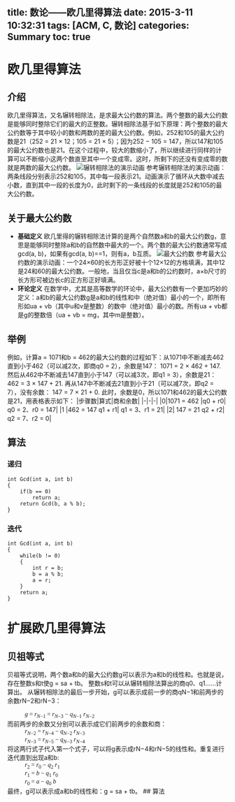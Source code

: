 title: 数论——欧几里得算法
date: 2015-3-11 10:32:31
tags: [ACM, C, 数论]
categories: Summary
toc: true
---
# 欧几里得算法
## 介绍
欧几里得算法，又名辗转相除法，是求最大公约数的算法。两个整数的最大公约数是能够同时整除它们的最大的正整数。辗转相除法基于如下原理：两个整数的最大公约数等于其中较小的数和两数的差的最大公约数。例如，252和105的最大公约数是21（252 = 21 × 12；105 = 21 × 5）；因为252 − 105 = 147，所以147和105的最大公约数也是21。在这个过程中，较大的数缩小了，所以继续进行同样的计算可以不断缩小这两个数直至其中一个变成零。这时，所剩下的还没有变成零的数就是两数的最大公约数。
![辗转相除法的演示动画](http://xuanwo.qiniudn.com/summary/Euclidean_algorithm_252_105_animation_flipped.gif)
参考辗转相除法的演示动画：两条线段分别表示252和105，其中每一段表示21。动画演示了循环从大数中减去小数，直到其中一段的长度为0，此时剩下的一条线段的长度就是252和105的最大公约数。

<!-- more -->

## 关于最大公约数
- **基础定义**
欧几里得的辗转相除法计算的是两个自然数a和b的最大公约数g，意思是能够同时整除a和b的自然数中最大的一个。两个数的最大公约数通常写成gcd(a, b)，如果有gcd(a, b)==1，则有a，b互质。
![最大公约数](http://xuanwo.qiniudn.com/summary/150px-Square_tiling_24x60.svg.png)
参考最大公约数的演示动画：一个24×60的长方形正好被十个12×12的方格填满，其中12是24和60的最大公约数。一般地，当且仅当c是a和b的公约数时，a×b尺寸的长方形可被边长c的正方形正好填满。
- **环论定义**
在数学中，尤其是高等数学的环论中，最大公约数有一个更加巧妙的定义：a和b的最大公约数g是a和b的线性和中（绝对值）最小的一个，即所有形如ua + vb（其中u和v是整数）的数中（绝对值）最小的数。所有ua + vb都是g的整数倍（ua + vb = mg，其中m是整数）。
## 举例
例如，计算a = 1071和b = 462的最大公约数的过程如下：从1071中不断减去462直到小于462（可以减2次，即商q0 = 2），余数是147：
1071 = 2 × 462 + 147.
然后从462中不断减去147直到小于147（可以减3次，即q1 = 3），余数是21：
462 = 3 × 147 + 21.
再从147中不断减去21直到小于21（可以减7次，即q2 = 7），没有余数：
147 = 7 × 21 + 0.
此时，余数是0，所以1071和462的最大公约数是21，用表格表示如下：
|步骤数|算式|商和余数|
|-|-|-|
|0|1071 = 462 |q0 + r0|	q0 = 2、r0 = 147|
|1	|462 = 147 q1 + r1|	q1 = 3、r1 = 21|
|2|	147 = 21 q2 + r2|	q2 = 7、r2 = 0|

## 算法
### 递归
```
int Gcd(int a, int b)
{
    if(b == 0)
        return a;
    return Gcd(b, a % b);
}
```
### 迭代
```
int Gcd(int a, int b)
{
    while(b != 0)
    {
        int r = b;
        b = a % b;
        a = r;
    }
    return a;
}
```

# 扩展欧几里得算法
## 贝祖等式
贝祖等式说明，两个数a和b的最大公约数g可以表示为a和b的线性和。也就是说，存在整数s和t使g = sa + tb。
整数s和t可以从辗转相除法算出的商q0、q1……计算出。 从辗转相除法的最后一步开始，g可以表示成前一步的商qN−1和前两步的余数rN−2和rN−3：
<dd><span lang="en" style="font-family: serif;" xml:lang="en"><span class="texhtml"><i>g</i> = <i>r</i><sub><i>N</i>−1</sub> = <i>r</i><sub><i>N</i>−3</sub> − <i>q</i><sub><i>N</i>−1</sub> <i>r</i><sub><i>N</i>−2</sub></span></span></dd>
而前两步的余数又分别可以表示成它们前两步的余数和商： 
<dd><span lang="en" style="font-family: serif;" xml:lang="en"><i>r</i><sub><i>N</i>−2</sub> = <i>r</i><sub><i>N</i>−4</sub> − <i>q</i><sub><i>N</i>−2</sub> <i>r</i><sub><i>N</i>−3</sub></span></dd>
<dd><span lang="en" style="font-family: serif;" xml:lang="en"><i>r</i><sub><i>N</i>−3</sub> = <i>r</i><sub><i>N</i>−5</sub> − <i>q</i><sub><i>N</i>−3</sub> <i>r</i><sub><i>N</i>−4</sub></span></dd>
将这两行式子代入第一个式子，可以将g表示成rN−4和rN−5的线性和。重复进行迭代直到出现a和b: 
<dd><span lang="en" style="font-family: serif;" xml:lang="en"><i>r</i><sub>2</sub> = <i>r</i><sub>0</sub> − <i>q</i><sub>2</sub> <i>r</i><sub>1</sub></span></dd>
<dd><span lang="en" style="font-family: serif;" xml:lang="en"><i>r</i><sub>1</sub> = <i>b</i> − <i>q</i><sub>1</sub> <i>r</i><sub>0</sub></span></dd>
<dd><span lang="en" style="font-family: serif;" xml:lang="en"><i>r</i><sub>0</sub> = <i>a</i> − <i>q</i><sub>0</sub> <i>b</i></span></dd>
最终，g可以表示成a和b的线性和：g = sa + tb。
## 算法